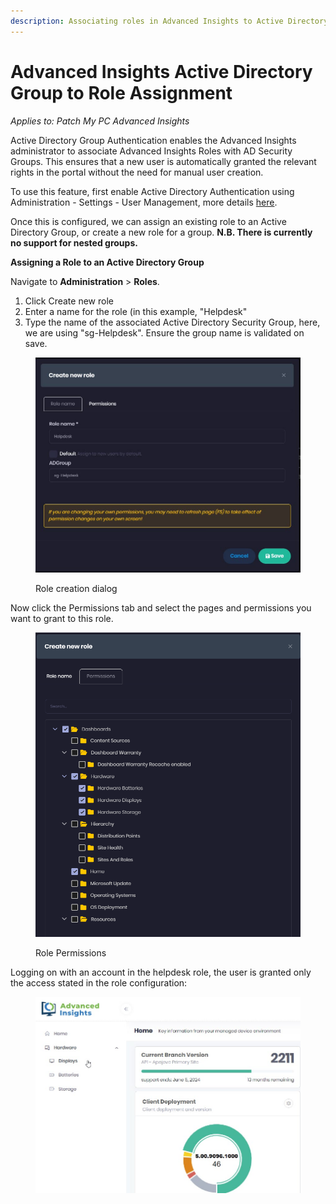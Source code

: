 ```yaml
---
description: Associating roles in Advanced Insights to Active Directory Groups
---
```


# Advanced Insights Active Directory Group to Role Assignment



_Applies to: Patch My PC Advanced Insights_

Active Directory Group Authentication enables the Advanced Insights administrator to associate Advanced Insights Roles with AD Security Groups. This ensures that a new user is automatically granted the relevant rights in the portal without the need for manual user creation.

To use this feature, first enable Active Directory Authentication using Administration - Settings - User Management, more details [here](https://docs.patchmypc.com/installation-guides/advanced-insights/active-directory-integration).

Once this is configured, we can assign an existing role to an Active Directory Group, or create a new role for a group. **N.B. There is currently no support for nested groups.**

**Assigning a Role to an Active Directory Group**

Navigate to **Administration** > **Roles**.

1. Click Create new role
2. Enter a name for the role (in this example, "Helpdesk"
3. Type the name of the associated Active Directory Security Group, here, we are using "sg-Helpdesk". Ensure the group name is validated on save.

<figure><img src="../.gitbook/assets/Role Group.jpg" alt=""><figcaption><p>Role creation dialog</p></figcaption></figure>

Now click the Permissions tab and select the pages and permissions you want to grant to this role.

<figure><img src="../.gitbook/assets/image (1226).png" alt=""><figcaption><p>Role Permissions</p></figcaption></figure>

Logging on with an account in the helpdesk role, the user is granted only the access stated in the role configuration:

<figure><img src="../.gitbook/assets/Helpdesk User Dashboard.jpg" alt=""><figcaption></figcaption></figure>
